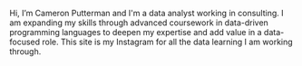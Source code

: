 Hi, I’m Cameron Putterman and I'm a data analyst working in consulting. 
I am expanding my skills through advanced coursework in data-driven programming languages to deepen my expertise and add value in a data-focused role. This site is my Instagram for all the data learning I am working through. 
<!--
**CameronPutterman/CameronPutterman** is a ✨ _special_ ✨ repository because its `README.md` (this file) appears on your GitHub profile.

Here are some ideas to get you started:

- 🔭 I’m currently working on ...
- 🌱 I’m currently learning ...
- 👯 I’m looking to collaborate on ...
- 🤔 I’m looking for help with ...
- 💬 Ask me about ...
- 📫 How to reach me: ...
- 😄 Pronouns: ...
- ⚡ Fun fact: ...
-->
